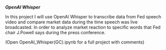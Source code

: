 ***OpenAI Whisper***


In this project I will use OpenAI Whisper to transcribe data from Fed speech video and compare market data during the time speech was live broadcasted. In order to analyze market reaction to specific words that Fed chair J.Powell says during the press conference.

(Open OpenAI_Whisper(GC).ipynb for a full project with comments)
